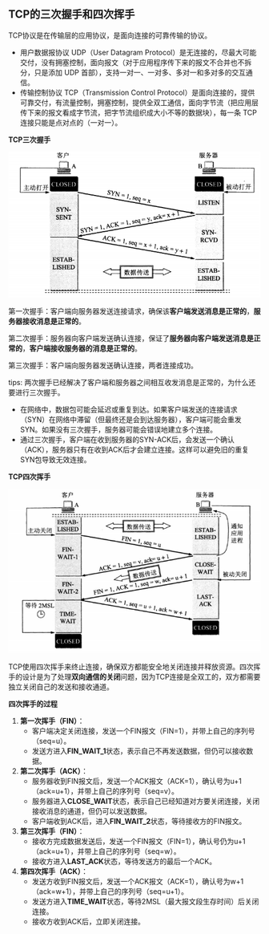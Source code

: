 ##  TCP的三次握手和四次挥手

TCP协议是在传输层的应用协议，是面向连接的可靠传输的协议。



+ 用户数据报协议 UDP（User Datagram Protocol）是无连接的，尽最大可能交付，没有拥塞控制，面向报文（对于应用程序传下来的报文不合并也不拆分，只是添加 UDP 首部），支持一对一、一对多、多对一和多对多的交互通信。
+ 传输控制协议 TCP（Transmission Control Protocol）是面向连接的，提供可靠交付，有流量控制，拥塞控制，提供全双工通信，面向字节流（把应用层传下来的报文看成字节流，把字节流组织成大小不等的数据块），每一条 TCP 连接只能是点对点的（一对一）。



**TCP三次握手**

![image-20250226093231357](images/TCP的三次握手和四次挥手.assets/image-20250226093231357.png)

第一次握手：客户端向服务器发送连接请求，确保该**客户端发送消息是正常的**，**服务器接收消息是正常的**。

第二次握手：服务器向客户端发送确认连接，保证了**服务器向客户端发送消息是正常的**，**客户端接收服务器的消息是正常的**。

第三次握手：客户端向服务器发送确认连接，两者连接成功。



tips: 两次握手已经解决了客户端和服务器之间相互收发消息是正常的，为什么还要进行三次握手。

+ 在网络中，数据包可能会延迟或重复到达。如果客户端发送的连接请求（SYN）在网络中滞留（但最终还是会到达服务器），客户端可能会重发SYN。如果没有三次握手，服务器可能会错误地建立多个连接。
+ 通过三次握手，客户端在收到服务器的SYN-ACK后，会发送一个确认（ACK），服务器只有在收到ACK后才会建立连接。这样可以避免旧的重复SYN包导致无效连接。





**TCP四次挥手**

![image-20250226094634857](images/TCP的三次握手和四次挥手.assets/image-20250226094634857.png)

TCP使用四次挥手来终止连接，确保双方都能安全地关闭连接并释放资源。四次挥手的设计是为了处理**双向通信的关闭**问题，因为TCP连接是全双工的，双方都需要独立关闭自己的发送和接收通道。

 **四次挥手的过程**

1. **第一次挥手（FIN）**：
   + 客户端决定关闭连接，发送一个FIN报文（FIN=1），并带上自己的序列号（seq=u）。
   + 发送方进入**FIN_WAIT_1**状态，表示自己不再发送数据，但仍可以接收数据。
2. **第二次挥手（ACK）**：
   + 服务器收到FIN报文后，发送一个ACK报文（ACK=1），确认号为u+1（ack=u+1），并带上自己的序列号（seq=v）。
   + 服务器进入**CLOSE_WAIT**状态，表示自己已经知道对方要关闭连接，关闭接收消息的通道，但仍可以发送数据。
   + 客户端收到ACK后，进入**FIN_WAIT_2**状态，等待接收方的FIN报文。
3. **第三次挥手（FIN）**：
   + 接收方完成数据发送后，发送一个FIN报文（FIN=1），确认号仍为u+1（ack=u+1），并带上自己的序列号（seq=w）。
   + 接收方进入**LAST_ACK**状态，等待发送方的最后一个ACK。
4. **第四次挥手（ACK）**：
   + 发送方收到FIN报文后，发送一个ACK报文（ACK=1），确认号为w+1（ack=w+1），并带上自己的序列号（seq=u+1）。
   + 发送方进入**TIME_WAIT**状态，等待2MSL（最大报文段生存时间）后关闭连接。
   + 接收方收到ACK后，立即关闭连接。
